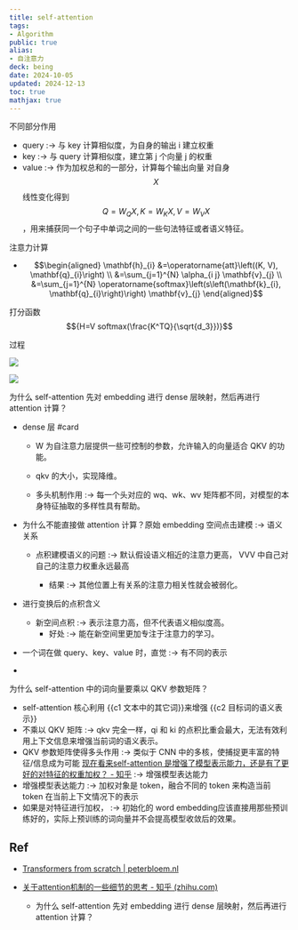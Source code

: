 ```yaml
---
title: self-attention
tags:
- Algorithm
public: true
alias:
- 自注意力
deck: being
date: 2024-10-05
updated: 2024-12-13
toc: true
mathjax: true
---
```


不同部分作用

  + query :-> 与 key 计算相似度，为自身的输出 i 建立权重
  + key :-> 与 query 计算相似度，建立第 j 个向量 j 的权重
  + value :-> 作为加权总和的一部分，计算每个输出向量
对自身 $$X$$ 线性变化得到 $$Q=W_QX, K=W_KX, V=W_VX$$，用来捕获同一个句子中单词之间的一些句法特征或者语义特征。

注意力计算

  + $$\begin{aligned} \mathbf{h}_{i} &=\operatorname{att}\left((K, V), \mathbf{q}_{i}\right) \\ &=\sum_{j=1}^{N} \alpha_{i j} \mathbf{v}_{j} \\ &=\sum_{j=1}^{N} \operatorname{softmax}\left(s\left(\mathbf{k}_{i}, \mathbf{q}_{i}\right)\right) \mathbf{v}_{j} \end{aligned}$$

打分函数 $${H=V softmax(\frac{K^TQ}{\sqrt{d_3}})}$$

过程

![](https://media.xiang578.com//self-attention.png)

![](https://media.xiang578.com/self-attention-detail.png)

为什么 self-attention 先对 embedding 进行 dense 层映射，然后再进行 attention 计算？
  + dense 层 #card
    + W 为自注意力层提供一些可控制的参数，允许输入的向量适合 QKV 的功能。

    + qkv 的大小，实现降维。

    + 多头机制作用 :-> 每一个头对应的 wq、wk、wv 矩阵都不同，对模型的本身特征抽取的多样性具有帮助。
  + 为什么不能直接做 attention 计算？原始 embedding 空间点击建模 :-> 语义关系
    + 点积建模语义的问题 :-> 默认假设语义相近的注意力更高， VVV 中自己对自己的注意力权重永远最高

      + 结果 :->  其他位置上有关系的注意力相关性就会被弱化。
  + 进行变换后的点积含义

    + 新空间点积 :-> 表示注意力高，但不代表语义相似度高。
      + 好处 :-> 能在新空间里更加专注于注意力的学习。
  + 一个词在做 query、key、value 时，直觉 :-> 有不同的表示
  + 

为什么 self-attention 中的词向量要乘以 QKV 参数矩阵？
  + self-attention 核心利用 {{c1 文本中的其它词}}来增强 {{c2 目标词的语义表示}}
  + 不乘以 QKV 矩阵 :-> qkv 完全一样，qi 和 ki 的点积比重会最大，无法有效利用上下文信息来增强当前词的语义表示。
  + QKV  参数矩阵使得多头作用 :-> 类似于 CNN 中的多核，使捕捉更丰富的特征/信息成为可能
[现在看来self-attention 是增强了模型表示能力，还是有了更好的对特征的权重加权？ - 知乎](https://www.zhihu.com/question/477442668) :-> 增强模型表达能力
  + 增强模型表达能力 :-> 加权对象是 token，融合不同的 token 来构造当前 token 在当前上下文情况下的表示
  + 如果是对特征进行加权， :-> 初始化的 word embedding应该直接用那些预训练好的，实际上预训练的词向量并不会提高模型收敛后的效果。
## Ref

  + [Transformers from scratch | peterbloem.nl](http://peterbloem.nl/blog/transformers)

  + [关于attention机制的一些细节的思考 - 知乎 (zhihu.com)](https://zhuanlan.zhihu.com/p/339123850)

    + 为什么 self-attention 先对 embedding 进行 dense 层映射，然后再进行 attention 计算？

